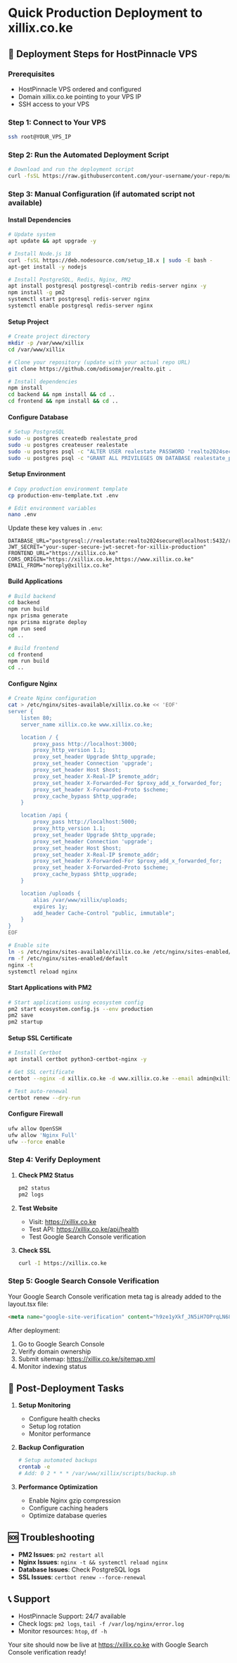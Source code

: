 # Quick Production Deployment to xillix.co.ke

## 🚀 Deployment Steps for HostPinnacle VPS

### Prerequisites
- HostPinnacle VPS ordered and configured
- Domain xillix.co.ke pointing to your VPS IP
- SSH access to your VPS

### Step 1: Connect to Your VPS
```bash
ssh root@YOUR_VPS_IP
```

### Step 2: Run the Automated Deployment Script
```bash
# Download and run the deployment script
curl -fsSL https://raw.githubusercontent.com/your-username/your-repo/main/scripts/production-deploy.sh | bash
```

### Step 3: Manual Configuration (if automated script not available)

#### Install Dependencies
```bash
# Update system
apt update && apt upgrade -y

# Install Node.js 18
curl -fsSL https://deb.nodesource.com/setup_18.x | sudo -E bash -
apt-get install -y nodejs

# Install PostgreSQL, Redis, Nginx, PM2
apt install postgresql postgresql-contrib redis-server nginx -y
npm install -g pm2
systemctl start postgresql redis-server nginx
systemctl enable postgresql redis-server nginx
```

#### Setup Project
```bash
# Create project directory
mkdir -p /var/www/xillix
cd /var/www/xillix

# Clone your repository (update with your actual repo URL)
git clone https://github.com/odisomajor/realto.git .

# Install dependencies
npm install
cd backend && npm install && cd ..
cd frontend && npm install && cd ..
```

#### Configure Database
```bash
# Setup PostgreSQL
sudo -u postgres createdb realestate_prod
sudo -u postgres createuser realestate
sudo -u postgres psql -c "ALTER USER realestate PASSWORD 'realto2024secure';"
sudo -u postgres psql -c "GRANT ALL PRIVILEGES ON DATABASE realestate_prod TO realestate;"
```

#### Setup Environment
```bash
# Copy production environment template
cp production-env-template.txt .env

# Edit environment variables
nano .env
```

Update these key values in `.env`:
```env
DATABASE_URL="postgresql://realestate:realto2024secure@localhost:5432/realestate_prod"
JWT_SECRET="your-super-secure-jwt-secret-for-xillix-production"
FRONTEND_URL="https://xillix.co.ke"
CORS_ORIGIN="https://xillix.co.ke,https://www.xillix.co.ke"
EMAIL_FROM="noreply@xillix.co.ke"
```

#### Build Applications
```bash
# Build backend
cd backend
npm run build
npx prisma generate
npx prisma migrate deploy
npm run seed
cd ..

# Build frontend
cd frontend
npm run build
cd ..
```

#### Configure Nginx
```bash
# Create Nginx configuration
cat > /etc/nginx/sites-available/xillix.co.ke << 'EOF'
server {
    listen 80;
    server_name xillix.co.ke www.xillix.co.ke;

    location / {
        proxy_pass http://localhost:3000;
        proxy_http_version 1.1;
        proxy_set_header Upgrade $http_upgrade;
        proxy_set_header Connection 'upgrade';
        proxy_set_header Host $host;
        proxy_set_header X-Real-IP $remote_addr;
        proxy_set_header X-Forwarded-For $proxy_add_x_forwarded_for;
        proxy_set_header X-Forwarded-Proto $scheme;
        proxy_cache_bypass $http_upgrade;
    }

    location /api {
        proxy_pass http://localhost:5000;
        proxy_http_version 1.1;
        proxy_set_header Upgrade $http_upgrade;
        proxy_set_header Connection 'upgrade';
        proxy_set_header Host $host;
        proxy_set_header X-Real-IP $remote_addr;
        proxy_set_header X-Forwarded-For $proxy_add_x_forwarded_for;
        proxy_set_header X-Forwarded-Proto $scheme;
        proxy_cache_bypass $http_upgrade;
    }

    location /uploads {
        alias /var/www/xillix/uploads;
        expires 1y;
        add_header Cache-Control "public, immutable";
    }
}
EOF

# Enable site
ln -s /etc/nginx/sites-available/xillix.co.ke /etc/nginx/sites-enabled/
rm -f /etc/nginx/sites-enabled/default
nginx -t
systemctl reload nginx
```

#### Start Applications with PM2
```bash
# Start applications using ecosystem config
pm2 start ecosystem.config.js --env production
pm2 save
pm2 startup
```

#### Setup SSL Certificate
```bash
# Install Certbot
apt install certbot python3-certbot-nginx -y

# Get SSL certificate
certbot --nginx -d xillix.co.ke -d www.xillix.co.ke --email admin@xillix.co.ke --agree-tos --non-interactive

# Test auto-renewal
certbot renew --dry-run
```

#### Configure Firewall
```bash
ufw allow OpenSSH
ufw allow 'Nginx Full'
ufw --force enable
```

### Step 4: Verify Deployment

1. **Check PM2 Status**
   ```bash
   pm2 status
   pm2 logs
   ```

2. **Test Website**
   - Visit: https://xillix.co.ke
   - Test API: https://xillix.co.ke/api/health
   - Test Google Search Console verification

3. **Check SSL**
   ```bash
   curl -I https://xillix.co.ke
   ```

### Step 5: Google Search Console Verification

Your Google Search Console verification meta tag is already added to the layout.tsx file:
```html
<meta name="google-site-verification" content="h9ze1yXkf_JN5iH7OPrqLN68uYDkdwijAoYSfGI_kr4" />
```

After deployment:
1. Go to Google Search Console
2. Verify domain ownership
3. Submit sitemap: https://xillix.co.ke/sitemap.xml
4. Monitor indexing status

## 🔧 Post-Deployment Tasks

1. **Setup Monitoring**
   - Configure health checks
   - Setup log rotation
   - Monitor performance

2. **Backup Configuration**
   ```bash
   # Setup automated backups
   crontab -e
   # Add: 0 2 * * * /var/www/xillix/scripts/backup.sh
   ```

3. **Performance Optimization**
   - Enable Nginx gzip compression
   - Configure caching headers
   - Optimize database queries

## 🆘 Troubleshooting

- **PM2 Issues**: `pm2 restart all`
- **Nginx Issues**: `nginx -t && systemctl reload nginx`
- **Database Issues**: Check PostgreSQL logs
- **SSL Issues**: `certbot renew --force-renewal`

## 📞 Support

- HostPinnacle Support: 24/7 available
- Check logs: `pm2 logs`, `tail -f /var/log/nginx/error.log`
- Monitor resources: `htop`, `df -h`

Your site should now be live at https://xillix.co.ke with Google Search Console verification ready!